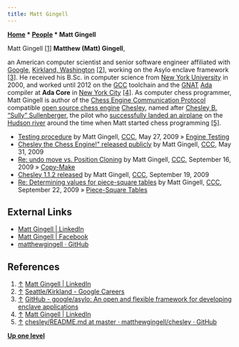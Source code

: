 ```yaml
---
title: Matt Gingell
---
```

**[Home](Home "Home") \* [People](People "People") \* Matt Gingell**



 [](https://www.linkedin.com/in/matt-gingell-8bb38b88/) Matt Gingell <a id="cite-note-1" href="#cite-ref-1">[1]</a> 
**Matthew (Matt) Gingell**,  

an American computer scientist and senior software engineer affiliated with [Google](index.php?title=Google&action=edit&redlink=1 "Google (page does not exist)"), [Kirkland, Washington](https://en.wikipedia.org/wiki/Kirkland,_Washington) <a id="cite-note-2" href="#cite-ref-2">[2]</a>, working on the Asylo enclave framework <a id="cite-note-3" href="#cite-ref-3">[3]</a>. 
He received his B.Sc. in computer science from [New York University](https://en.wikipedia.org/wiki/New_York_University) in 2000, and worked until 2012 on the [GCC](Free_Software_Foundation#GCC "Free Software Foundation") toolchain and the [GNAT](https://en.wikipedia.org/wiki/GNAT) [Ada](index.php?title=Ada&action=edit&redlink=1 "Ada (page does not exist)") compiler at **Ada Core** in [New York City](https://en.wikipedia.org/wiki/New_York_City) <a id="cite-note-4" href="#cite-ref-4">[4]</a>.
As computer chess programmer, Matt Gingell is author of the [Chess Engine Communication Protocol](Chess_Engine_Communication_Protocol "Chess Engine Communication Protocol") compatible [open source chess engine](Category:Open_Source "Category:Open Source") [Chesley](Chesley "Chesley"), named after [Chesley B. “Sully” Sullenberger](https://en.wikipedia.org/wiki/Chesley_Sullenberger), 
the pilot who [successfully landed an airplane](https://en.wikipedia.org/wiki/US_Airways_Flight_1549) on the [Hudson river](https://en.wikipedia.org/wiki/Hudson_River) around the time when Matt started chess programming <a id="cite-note-5" href="#cite-ref-5">[5]</a>.






* [Testing procedure](http://www.talkchess.com/forum3/viewtopic.php?f=7&t=28130) by Matt Gingell, [CCC](CCC "CCC"), May 27, 2009 » [Engine Testing](Engine_Testing "Engine Testing")
* [Chesley the Chess Engine!" released publicly](http://www.talkchess.com/forum3/viewtopic.php?f=2&t=28195) by Matt Gingell, [CCC](CCC "CCC"), May 31, 2009
* [Re: undo move vs. Position Cloning](http://www.talkchess.com/forum3/viewtopic.php?f=7&t=29770&start=8) by Matt Gingell, [CCC](CCC "CCC"), September 16, 2009 » [Copy-Make](Copy-Make "Copy-Make")
* [Chesley 1.1.2 released](http://www.talkchess.com/forum3/viewtopic.php?f=2&t=29813) by Matt Gingell, [CCC](CCC "CCC"), September 19, 2009
* [Re: Determining values for piece-square tables](http://www.talkchess.com/forum3/viewtopic.php?f=7&t=29825&start=18) by Matt Gingell, [CCC](CCC "CCC"), September 22, 2009 » [Piece-Square Tables](Piece-Square_Tables "Piece-Square Tables")


## External Links


* [Matt Gingell | LinkedIn](https://www.linkedin.com/in/matt-gingell-8bb38b88/)
* [Matt Gingell | Facebook](https://www.facebook.com/matt.gingell)
* [matthewgingell · GitHub](https://github.com/matthewgingell)


## References


1. <a id="cite-ref-1" href="#cite-note-1">↑</a> [Matt Gingell | LinkedIn](https://www.linkedin.com/in/matt-gingell-8bb38b88/)
2. <a id="cite-ref-2" href="#cite-note-2">↑</a> [Seattle/Kirkland - Google Careers](https://careers.google.com/locations/seattle-kirkland/)
3. <a id="cite-ref-3" href="#cite-note-3">↑</a> [GitHub - google/asylo: An open and flexible framework for developing enclave applications](https://github.com/google/asylo)
4. <a id="cite-ref-4" href="#cite-note-4">↑</a> [Matt Gingell | LinkedIn](https://www.linkedin.com/in/matt-gingell-8bb38b88/)
5. <a id="cite-ref-5" href="#cite-note-5">↑</a> [chesley/README.md at master · matthewgingell/chesley · GitHub](https://github.com/matthewgingell/chesley/blob/master/README.md)

**[Up one level](People "People")**







 
